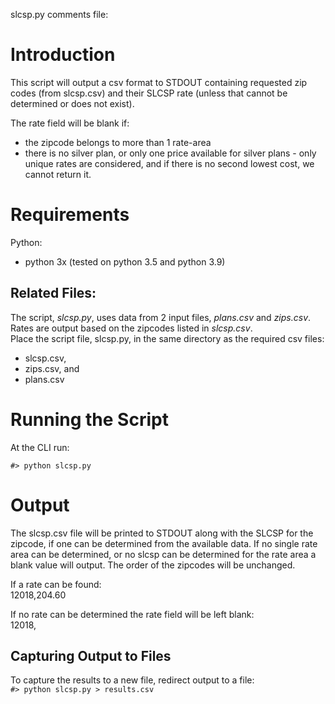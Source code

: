 slcsp.py  comments file:

# Introduction
This script will output a csv format to STDOUT containing requested zip codes (from slcsp.csv) and their 
SLCSP rate (unless that cannot be determined or does not exist).

The rate field will be blank if:
* the zipcode belongs to more than 1 rate-area
* there is no silver plan, or only one price available for silver plans - only unique rates are considered, and if there is no second lowest cost, we cannot return it.

# Requirements
Python:
* python 3x (tested on python 3.5 and python 3.9)

## Related Files:
The script, *slcsp.py*, uses data from 2 input files, *plans.csv* and *zips.csv*.  Rates
are output based on the zipcodes listed in *slcsp.csv*.  
Place the script file, slcsp.py, in the same directory as the required csv files:  
* slcsp.csv,
* zips.csv, and
* plans.csv 

# Running the Script
At the CLI run:

```#> python slcsp.py ```

# Output
The slcsp.csv file will be printed to STDOUT along with the SLCSP for the zipcode, if one 
can be determined from the available data.  If no single rate area can be determined, or no 
slcsp can be determined for the rate area a blank value will output.  The order of the 
zipcodes will be unchanged.  

If a rate can be found:  
12018,204.60

If no rate can be determined the rate field will be left blank:  
12018,

## Capturing Output to Files
To capture the results to a new file, redirect output to a file:  
```#> python slcsp.py > results.csv```
